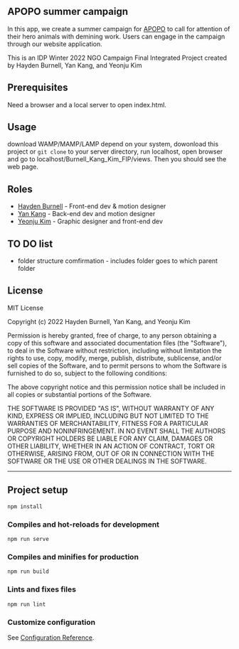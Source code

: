 ## APOPO summer campaign

In this app, we create a summer campaign for [APOPO](https://www.apopo.org/en) to call for attention of their hero animals with demining work. Users can engage in the campaign through our website application.

This is an IDP Winter 2022 NGO Campaign Final Integrated Project created by Hayden Burnell, Yan Kang, and Yeonju Kim

## Prerequisites

Need a browser and a local server to open index.html.

## Usage

download WAMP/MAMP/LAMP depend on your system, dowonload this project or `git clone` to your server directory, run localhost, open browser and go to localhost/Burnell_Kang_Kim_FIP/views. Then you should see the web page.

## Roles

* [Hayden Burnell](https://github.com/hburne11) - Front-end dev & motion designer
* [Yan Kang](https://github.com/lightbluecactus) - Back-end dev and motion designer
* [Yeonju Kim](https://github.com/YeonjuKim05) - Graphic designer and front-end dev

## TO DO list

* folder structure comfirmation - includes folder goes to which parent folder

## License

MIT License

Copyright (c) 2022 Hayden Burnell, Yan Kang, and Yeonju Kim

Permission is hereby granted, free of charge, to any person obtaining a copy
of this software and associated documentation files (the "Software"), to deal
in the Software without restriction, including without limitation the rights
to use, copy, modify, merge, publish, distribute, sublicense, and/or sell
copies of the Software, and to permit persons to whom the Software is
furnished to do so, subject to the following conditions:

The above copyright notice and this permission notice shall be included in all
copies or substantial portions of the Software.

THE SOFTWARE IS PROVIDED "AS IS", WITHOUT WARRANTY OF ANY KIND, EXPRESS OR
IMPLIED, INCLUDING BUT NOT LIMITED TO THE WARRANTIES OF MERCHANTABILITY,
FITNESS FOR A PARTICULAR PURPOSE AND NONINFRINGEMENT. IN NO EVENT SHALL THE
AUTHORS OR COPYRIGHT HOLDERS BE LIABLE FOR ANY CLAIM, DAMAGES OR OTHER
LIABILITY, WHETHER IN AN ACTION OF CONTRACT, TORT OR OTHERWISE, ARISING FROM,
OUT OF OR IN CONNECTION WITH THE SOFTWARE OR THE USE OR OTHER DEALINGS IN THE
SOFTWARE.


------------

## Project setup
```
npm install
```

### Compiles and hot-reloads for development
```
npm run serve
```

### Compiles and minifies for production
```
npm run build
```

### Lints and fixes files
```
npm run lint
```

### Customize configuration
See [Configuration Reference](https://cli.vuejs.org/config/).
